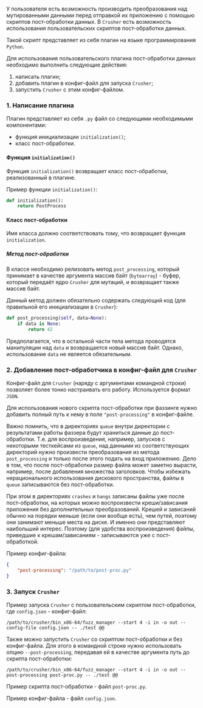 У пользователя есть возможность производить преобразования над мутированными данными перед отправкой их приложению с помощью скриптов пост-обработки данных.
В `Crusher` есть возможность использования пользовательских скриптов пост-обработки данных.

Такой скрипт представляет из себя плагин на языке программирования `Python`.

Для использования пользовательского плагина пост-обработки данных необходимо выполнить следующие действия:
1. написать плагин;
2. добавить плагин в конфиг-файл для запуска `Crusher`;
3. запустить `Crusher` с этим конфиг-файлом.

### 1. Написание плагина
Плагин представляет из себя `.py` файл со следующими необходимыми компонентами:
* функция инициализации `initialization()`;
* класс пост-обработки.

#### Функция `initialization()`
Функция `initialization()` возвращает класс пост-обработки, реализованный в плагине.

Пример функции `initialization()`:

```python
def initialization():
    return PostProcess
```

#### Класс пост-обработки
Имя класса должно соответствовать тому, что возвращает функция `initialization`.

##### Метод пост-обработки
В классе необходимо релизовать метод `post_processing`, который принимает в качестве аргумента массив байт (`bytearray`) - буфер, который передаёт ядро `Crusher` для мутаций, и возвращает также массив байт.

Данный метод должен обязательно содержать следующий код (для правильной его инициализации в `Crusher`):
```python
def post_processing(self, data=None):
    if data is None:
        return 42
```

Предполагается, что в остальной части тела метода проводятся манипуляции над `data` и возвращается новый массив байт.
Однако, использование `data` не является обязательным.

### 2. Добавление пост-обработчика в конфиг-файл для `Crusher`
Конфиг-файл для `Crusher` (наряду с аргументами командной строки) позволяет более тонко настраивать его работу. Используется формат `JSON`.

Для использования нового скрипта пост-обработки при фаззинге нужно добавить полный путь к нему в поле `"post-processing"` в конфиг-файле.

Важно помнить, что в директориях `queue` внутри директории с результатами работы фаззера будут храниться данные до пост-обработки.
Т.е. для воспроизведения, например, запусков с некоторыми тесткейсами из `queue`, над данными из соответствующих директорий нужно произвести преобразования из метода `post_processing` и только после этого подать на вход приложению.
Дело в том, что после пост-обработки размер файла может заметно вырасти, например, после добавления множества заголовков. Чтобы избежать нерационального использования дискового пространства, файлы в `queue` записываются без пост-обработки.

При этом в директориях `crashes` и `hangs` записаны файлы уже после пост-обработки, на которых можно воспроизвести креши/зависания приложения без дополнительных преобразований.
Крешей и зависаний обычно на порядки меньше (если они вообще есть), чем путей, поэтому они занимают меньше места на диске.
И именно они представляют наибольший интерес. Поэтому (для удобства воспроизведения) файлы, приведшие к крешам/зависаниям - записываются уже с пост-обработкой.

Пример конфиг-файла:
```json
{
	"post-processing": "/path/to/post-proc.py"
}
```

### 3. Запуск `Crusher`
Пример запуска `Crusher` с пользовательским скриптом пост-обработки, где `config.json` - конфиг-файл:
```shell script
/path/to/crusher/bin_x86-64/fuzz_manager --start 4 -i in -o out --config-file config.json -- ./test @@
```

Также можно запустить `Crusher` со скриптом пост-обработки и без конфиг-файла.
Для этого в командной строке нужно использовать опцию `--post-processing`, передавая ей в качестве аргумента путь до скрипта пост-обработки:

```shell script
/path/to/crusher/bin_x86-64/fuzz_manager --start 4 -i in -o out --post-processing post-proc.py -- ./test @@
```

Пример скрипта пост-обработки - файл `post-proc.py`.

Пример конфиг-файла - файл `config.json`.
